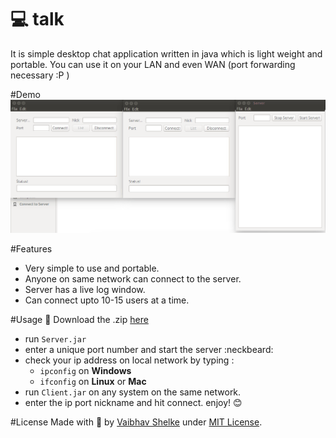 # :computer: talk
It is simple desktop chat application written in java which is light weight and portable. You can use it on your LAN and even WAN (port forwarding necessary :P )

#Demo
![Output](out.gif)

#Features
* Very simple to use and portable.
* Anyone on same network can connect to the server.
* Server has a live log window.
* Can connect upto 10-15 users at a time.

#Usage
:file_folder: Download the .zip [here](https://github.com/vshelke/talk/blob/master/dist/deploy.zip)

* run `Server.jar`
* enter a unique port number and start the server :neckbeard:
* check your ip address on local network by typing :
  * `ipconfig` on **Windows**
  * `ifconfig` on **Linux** or **Mac**
* run `Client.jar` on any system on the same network.
* enter the ip port nickname and hit connect. enjoy! :blush:

#License
Made with :yellow_heart: by [Vaibhav Shelke](https://github.com/vshelke) under [MIT License](https://github.com/vshelke/talk/blob/master/LICENSE).
